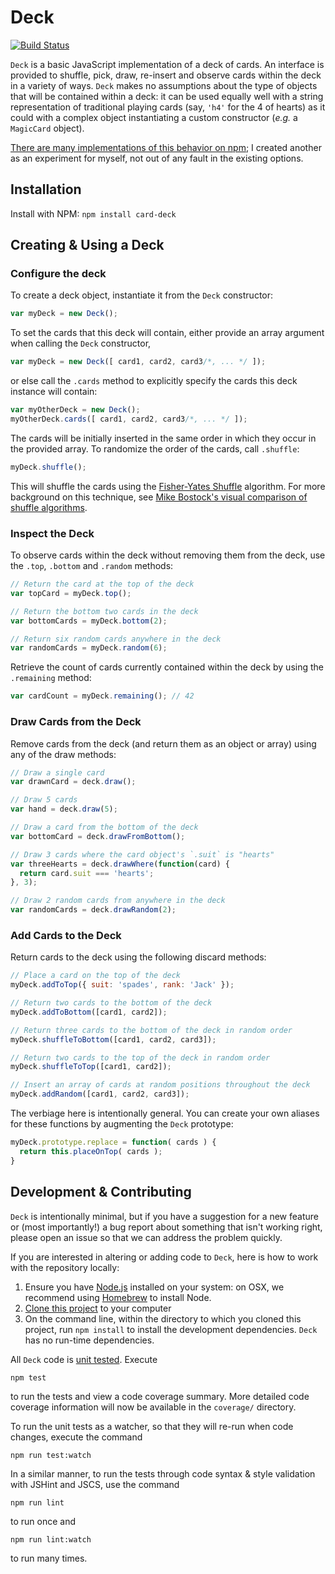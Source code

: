 # Deck

[![Build Status](https://travis-ci.org/kadamwhite/node-card-deck.svg?branch=master)](https://travis-ci.org/kadamwhite/node-card-deck)

`Deck` is a basic JavaScript implementation of a deck of cards. An interface is provided to shuffle, pick, draw, re-insert and observe cards within the deck in a variety of ways. `Deck` makes no assumptions about the type of objects that will be contained within a deck: it can be used equally well with a string representation of traditional playing cards (say, `'h4'` for the 4 of hearts) as it could with a complex object instantiating a custom constructor (*e.g.* a `MagicCard` object).

[There are many implementations of this behavior on npm](https://www.npmjs.com/search?q=deck); I created another as an experiment for myself, not out of any fault in the existing options.

## Installation

Install with NPM: `npm install card-deck`

## Creating & Using a Deck

### Configure the deck

To create a deck object, instantiate it from the `Deck` constructor:
```js
var myDeck = new Deck();
```

To set the cards that this deck will contain, either provide an array argument when calling the `Deck` constructor,
```js
var myDeck = new Deck([ card1, card2, card3/*, ... */ ]);
```

or else call the `.cards` method to explicitly specify the cards this deck instance will contain:
```js
var myOtherDeck = new Deck();
myOtherDeck.cards([ card1, card2, card3/*, ... */ ]);
```

The cards will be initially inserted in the same order in which they occur in the provided array. To randomize the order of the cards, call `.shuffle`:
```js
myDeck.shuffle();
```
This will shuffle the cards using the [Fisher-Yates Shuffle](https://en.wikipedia.org/wiki/Fisher%E2%80%93Yates_shuffle) algorithm. For more background on this technique, see [Mike Bostock's visual comparison of shuffle algorithms](http://bost.ocks.org/mike/shuffle/).

### Inspect the Deck

To observe cards within the deck without removing them from the deck, use the `.top`, `.bottom` and `.random` methods:
```js
// Return the card at the top of the deck
var topCard = myDeck.top();

// Return the bottom two cards in the deck
var bottomCards = myDeck.bottom(2);

// Return six random cards anywhere in the deck
var randomCards = myDeck.random(6);
```

Retrieve the count of cards currently contained within the deck by using the `.remaining` method:
```js
var cardCount = myDeck.remaining(); // 42
```

### Draw Cards from the Deck

Remove cards from the deck (and return them as an object or array) using any of the draw methods:
```js
// Draw a single card
var drawnCard = deck.draw();

// Draw 5 cards
var hand = deck.draw(5);

// Draw a card from the bottom of the deck
var bottomCard = deck.drawFromBottom();

// Draw 3 cards where the card object's `.suit` is "hearts"
var threeHearts = deck.drawWhere(function(card) {
  return card.suit === 'hearts';
}, 3);

// Draw 2 random cards from anywhere in the deck
var randomCards = deck.drawRandom(2);
```

### Add Cards to the Deck

Return cards to the deck using the following discard methods:
```js
// Place a card on the top of the deck
myDeck.addToTop({ suit: 'spades', rank: 'Jack' });

// Return two cards to the bottom of the deck
myDeck.addToBottom([card1, card2]);

// Return three cards to the bottom of the deck in random order
myDeck.shuffleToBottom([card1, card2, card3]);

// Return two cards to the top of the deck in random order
myDeck.shuffleToTop([card1, card2]);

// Insert an array of cards at random positions throughout the deck
myDeck.addRandom([card1, card2, card3]);
```

The verbiage here is intentionally general. You can create your own aliases for these functions by augmenting the `Deck` prototype:

```js
myDeck.prototype.replace = function( cards ) {
  return this.placeOnTop( cards );
}
```

## Development & Contributing

`Deck` is intentionally minimal, but if you have a suggestion for a new feature or (most importantly!) a bug report about something that isn't working right, please open an issue so that we can address the problem quickly.

If you are interested in altering or adding code to `Deck`, here is how to work with the repository locally:

1. Ensure you have [Node.js](https://nodejs.org/en/) installed on your system: on OSX, we recommend using [Homebrew](http://brew.sh/) to install Node.
2. [Clone this project](https://help.github.com/articles/cloning-a-repository/) to your computer
3. On the command line, within the directory to which you cloned this project, run `npm install` to install the development dependencies. `Deck` has no run-time dependencies.

All `Deck` code is [unit tested](deck.spec.js). Execute
```
npm test
```
to run the tests and view a code coverage summary. More detailed code coverage information will now be available in the `coverage/` directory.

To run the unit tests as a watcher, so that they will re-run when code changes, execute the command
```
npm run test:watch
```

In a similar manner, to run the tests through code syntax & style validation with JSHint and JSCS, use the command
```
npm run lint
```
to run once and
```
npm run lint:watch
```
to run many times.
